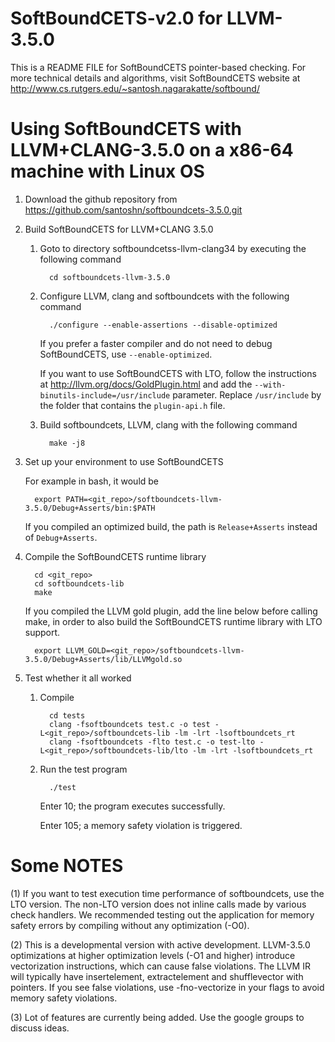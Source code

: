 SoftBoundCETS-v2.0 for LLVM-3.5.0
=================================

This is a README FILE for SoftBoundCETS pointer-based checking. For
more technical details and algorithms, visit SoftBoundCETS website at
http://www.cs.rutgers.edu/~santosh.nagarakatte/softbound/



Using SoftBoundCETS with LLVM+CLANG-3.5.0 on a x86-64 machine with Linux OS
=========================================================================


1. Download the github repository from https://github.com/santoshn/softboundcets-3.5.0.git

2. Build SoftBoundCETS for LLVM+CLANG 3.5.0

   1. Goto to directory softboundcetss-llvm-clang34 by executing the following command

            cd softboundcets-llvm-3.5.0

   2. Configure LLVM, clang and softboundcets with the following command

            ./configure --enable-assertions --disable-optimized

      If you prefer a faster compiler and do not need to debug SoftBoundCETS,
      use `--enable-optimized`.

      If you want to use SoftBoundCETS with LTO, follow the instructions at
      http://llvm.org/docs/GoldPlugin.html and add the
      `--with-binutils-include=/usr/include` parameter. Replace `/usr/include` by
      the folder that contains the `plugin-api.h` file.

   3. Build softboundcets, LLVM, clang with the following command

            make -j8

3. Set up your environment to use SoftBoundCETS

   For example in bash, it would be

         export PATH=<git_repo>/softboundcets-llvm-3.5.0/Debug+Asserts/bin:$PATH

   If you compiled an optimized build, the path is `Release+Asserts` instead of
   `Debug+Asserts`.

4. Compile the SoftBoundCETS runtime library

         cd <git_repo>
         cd softboundcets-lib
         make

   If you compiled the LLVM gold plugin, add the line below before calling
   make, in order to also build the SoftBoundCETS runtime library with LTO
   support.

         export LLVM_GOLD=<git_repo>/softboundcets-llvm-3.5.0/Debug+Asserts/lib/LLVMgold.so

5. Test whether it all worked

   1. Compile

            cd tests
            clang -fsoftboundcets test.c -o test -L<git_repo>/softboundcets-lib -lm -lrt -lsoftboundcets_rt
            clang -fsoftboundcets -flto test.c -o test-lto -L<git_repo>/softboundcets-lib/lto -lm -lrt -lsoftboundcets_rt

   2. Run the test program

            ./test

      Enter 10; the program executes successfully.

      Enter 105; a memory safety violation is triggered.


Some NOTES
==========

(1) If you want to test execution time performance of softboundcets,
use the LTO version. The non-LTO version does not inline calls made by
various check handlers. We recommended testing out the application for
memory safety errors by compiling without any optimization (-O0).

(2) This is a developmental version with active
development. LLVM-3.5.0 optimizations at higher optimization levels
(-O1 and higher) introduce vectorization instructions, which can cause
false violations. The LLVM IR will typically have insertelement,
extractelement and shufflevector with pointers. If you see false
violations, use -fno-vectorize in your flags to avoid memory safety
violations.

(3) Lot of features are currently being added. Use the google groups
to discuss ideas.
